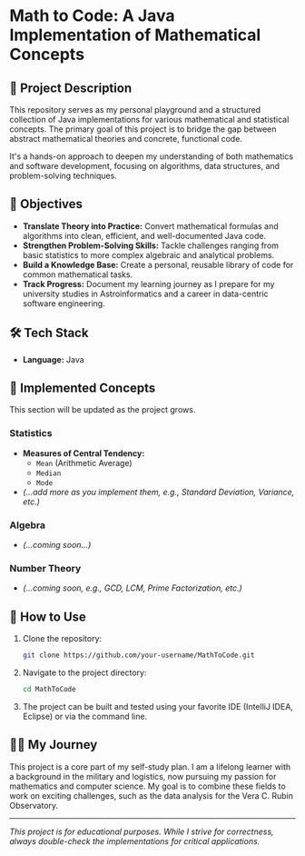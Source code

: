 # Math to Code: A Java Implementation of Mathematical Concepts

## 📜 Project Description

This repository serves as my personal playground and a structured collection of Java implementations for various mathematical and statistical concepts. The primary goal of this project is to bridge the gap between abstract mathematical theories and concrete, functional code.

It's a hands-on approach to deepen my understanding of both mathematics and software development, focusing on algorithms, data structures, and problem-solving techniques.

## 🎯 Objectives

*   **Translate Theory into Practice:** Convert mathematical formulas and algorithms into clean, efficient, and well-documented Java code.
*   **Strengthen Problem-Solving Skills:** Tackle challenges ranging from basic statistics to more complex algebraic and analytical problems.
*   **Build a Knowledge Base:** Create a personal, reusable library of code for common mathematical tasks.
*   **Track Progress:** Document my learning journey as I prepare for my university studies in Astroinformatics and a career in data-centric software engineering.

## 🛠️ Tech Stack

*   **Language:** Java

## 🧮 Implemented Concepts

This section will be updated as the project grows.

### Statistics
*   **Measures of Central Tendency:**
    *   `Mean` (Arithmetic Average)
    *   `Median`
    *   `Mode`
*   *(...add more as you implement them, e.g., Standard Deviation, Variance, etc.)*

### Algebra
*   *(...coming soon...)*

### Number Theory
*   *(...coming soon, e.g., GCD, LCM, Prime Factorization, etc.)*


## 🚀 How to Use

1.  Clone the repository:
    ```bash
    git clone https://github.com/your-username/MathToCode.git
    ```
2.  Navigate to the project directory:
    ```bash
    cd MathToCode
    ```
3.  The project can be built and tested using your favorite IDE (IntelliJ IDEA, Eclipse) or via the command line.

## 👨‍💻 My Journey

This project is a core part of my self-study plan. I am a lifelong learner with a background in the military and logistics, now pursuing my passion for mathematics and computer science. My goal is to combine these fields to work on exciting challenges, such as the data analysis for the Vera C. Rubin Observatory.

---
_This project is for educational purposes. While I strive for correctness, always double-check the implementations for critical applications._
